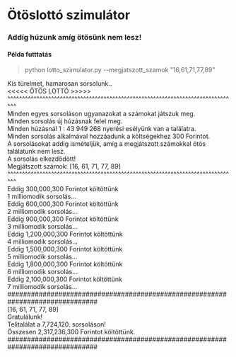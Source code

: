 # Ötöslottó szimulátor
### Addíg húzunk amíg ötösünk nem lesz!

#### Példa futttatás

> python lotto_szimulator.py --megjatszott_szamok "16,61,71,77,89"  

Kis türelmet, hamarosan sorsolunk..  
<<<<< ÖTÖS LOTTÓ >>>>>  
^^^^^^^^^^^^^^^^^^^^^^^^^^^^^^^^^^^^^^^^^^^^^^^^^^^^^^^^^^^^^^^^^^^^^^^^^^^^^^^  
Minden egyes sorsoláson ugyanazokat a számokat játszuk meg.  
Minden sorsolás új húzásnak felel meg.  
Minden húzásnál 1 : 43 949 268 nyerési esélyünk van a találatra.  
Minden sorsolás alkalmával hozzáadunk a költségekhez 300 Forintot.  
A sorsolásokat addig ismételjük, amíg a megjátszott számokkal ötös találatunk nem lesz.  
A sorsolás elkezdődött!  
Megjátszott számok: [16, 61, 71, 77, 89]  
^^^^^^^^^^^^^^^^^^^^^^^^^^^^^^^^^^^^^^^^^^^^^^^^^^^^^^^^^^^^^^^^^^^^^^^^^^^^^^^  
Eddig 300,000,300 Forintot költöttünk  
1 milliomodik sorsolás...  
Eddig 600,000,300 Forintot költöttünk  
2 milliomodik sorsolás...  
Eddig 900,000,300 Forintot költöttünk  
3 milliomodik sorsolás...  
Eddig 1,200,000,300 Forintot költöttünk  
4 milliomodik sorsolás...  
Eddig 1,500,000,300 Forintot költöttünk  
5 milliomodik sorsolás...  
Eddig 1,800,000,300 Forintot költöttünk  
6 milliomodik sorsolás...  
Eddig 2,100,000,300 Forintot költöttünk  
7 milliomodik sorsolás...  
###############################################################################  
[16, 61, 71, 77, 89]  
Gratulálunk!  
Telitalálat a 7,724,120. sorsoláson!  
Összesen 2,317,236,300 Forintot költöttünk.  
###############################################################################  

